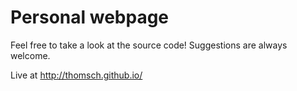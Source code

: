 # Personal webpage
Feel free to take a look at the source code! Suggestions are always welcome.

Live at http://thomsch.github.io/
